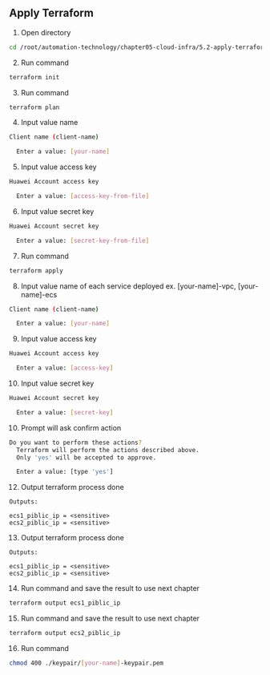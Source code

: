## Apply Terraform

1. Open directory
```bash
cd /root/automation-technology/chapter05-cloud-infra/5.2-apply-terraform
```

2. Run command
```bash
terraform init
```

3. Run command
```bash
terraform plan
```

4. Input value name
```bash
Client name (client-name)

  Enter a value: [your-name]
```

5. Input value access key
```bash
Huawei Account access key 

  Enter a value: [access-key-from-file]
```

6. Input value secret key
```bash
Huawei Account secret key 

  Enter a value: [secret-key-from-file]
```

7. Run command
```bash
terraform apply
```

8. Input value name of each service deployed ex. [your-name]-vpc, [your-name]-ecs 
```bash
Client name (client-name)

  Enter a value: [your-name]
```

9. Input value access key
```bash
Huawei Account access key 

  Enter a value: [access-key]
```

10. Input value secret key
```bash
Huawei Account secret key 

  Enter a value: [secret-key]
```

10. Prompt will ask confirm action
```bash
Do you want to perform these actions?
  Terraform will perform the actions described above.
  Only 'yes' will be accepted to approve.

  Enter a value: [type 'yes']
```

12. Output terraform process done
```
Outputs:

ecs1_piblic_ip = <sensitive>
ecs2_piblic_ip = <sensitive>

```

13. Output terraform process done
```
Outputs:

ecs1_piblic_ip = <sensitive>
ecs2_piblic_ip = <sensitive>

```

14. Run command and save the result to use next chapter
```bash
terraform output ecs1_piblic_ip
```

15. Run command and save the result to use next chapter
```bash
terraform output ecs2_piblic_ip
```

16. Run command
```bash
chmod 400 ./keypair/[your-name]-keypair.pem
```

